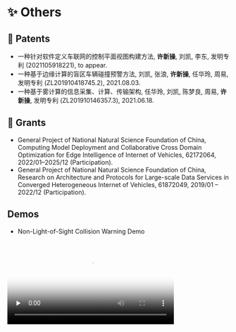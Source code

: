 # ✨ Others

## 📄 Patents

- 一种针对软件定义车联网的控制平面视图构建方法, **许新操**, 刘凯, 李东, 发明专利 (2021105918221), to appear.
- 一种基于边缘计算的盲区车辆碰撞预警方法, 刘凯, 张浪, **许新操**, 任华玲, 周易, 发明专利 (ZL201910418745.2), 2021.08.03.
- 一种基于雾计算的信息采集、计算、传输架构, 任华玲, 刘凯, 陈梦良, 周易, **许新操**, 发明专利 (ZL201910146357.3), 2021.06.18.

## 🚧 Grants

- General Project of National Natural Science Foundation of China, Computing Model Deployment and Collaborative Cross Domain Optimization for Edge Intelligence of Internet of Vehicles, 62172064, 2022/01–2025/12 (Participation).
- General Project of National Natural Science Foundation of China, Research on Architecture and Protocols for Large-scale Data Services in Converged Heterogeneous Internet of Vehicles, 61872049, 2019/01 – 2022/12 (Participation).

## Demos

- Non-Light-of-Sight Collision Warning Demo
<video id="video" width="75%" controls="" preload="none" poster="https://neardws-1257861591.cos.ap-shanghai.myqcloud.com/2022/09/20220914065946collision_warning883.png">
      <source id="mp4" src="https://neardws-1257861591.cos.ap-shanghai.myqcloud.com/2022/09/20220914061800超视距碰撞预警应用场景889.mp4" type="video/mp4">
      <p>Your user agent does not support the HTML5 Video element.</p>
</video>
